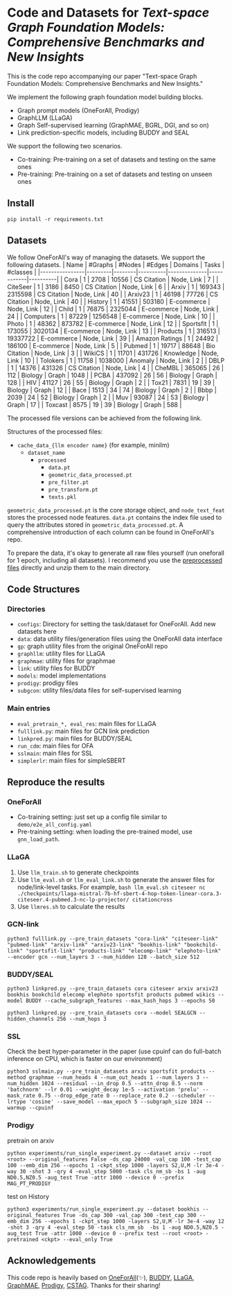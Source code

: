 # Code and Datasets for *Text-space Graph Foundation Models: Comprehensive Benchmarks and New Insights*

This is the code repo accompanying our paper "Text-space Graph Foundation Models: Comprehensive Benchmarks and New Insights."

We implement the following graph foundation model building blocks.

* Graph prompt models (OneForAll, Prodigy)
* GraphLLM (LLaGA)
* Graph Self-supervised learning (GraphMAE, BGRL, DGI, and so on)
* Link prediction-specific models, including BUDDY and SEAL

We support the following two scenarios.

* Co-training: Pre-training on a set of datasets and testing on the same ones
* Pre-training: Pre-training on a set of datasets and testing on unseen ones

## Install

``` 
pip install -r requirements.txt
```

## Datasets

We follow OneForAll's way of managing the datasets. We support the following datasets. 
| Name           | #Graphs | #Nodes | #Edges   | Domains      | Tasks      | #classes |
|----------------|---------|--------|----------|--------------|------------|----------|
| Cora           | 1       | 2708   | 10556    | CS Citation  | Node, Link | 7        |
| CiteSeer       | 1       | 3186   | 8450     | CS Citation  | Node, Link | 6        |
| Arxiv          | 1       | 169343 | 2315598  | CS Citation  | Node, Link | 40       |
| Arxiv23        | 1       | 46198  | 77726    | CS Citation  | Node, Link | 40       |
| History        | 1       | 41551  | 503180   | E-commerce   | Node, Link | 12       |
| Child          | 1       | 76875  | 2325044  | E-commerce   | Node, Link | 24       |
| Computers      | 1       | 87229  | 1256548  | E-commerce   | Node, Link | 10       |
| Photo          | 1       | 48362  | 873782   | E-commerce   | Node, Link | 12       |
| Sportsfit      | 1       | 173055 | 3020134  | E-commerce   | Node, Link | 13       |
| Products       | 1       | 316513 | 19337722 | E-commerce   | Node, Link | 39       |
| Amazon Ratings | 1       | 24492  | 186100   | E-commerce   | Node, Link | 5        |
| Pubmed         | 1       | 19717  | 88648    | Bio Citation | Node, Link | 3        |
| WikiCS         | 1       | 11701  | 431726   | Knowledge    | Node, Link | 10       |
| Tolokers       | 1       | 11758  | 1038000  | Anomaly      | Node, Link | 2        |
| DBLP           | 1       | 14376  | 431326   | CS Citation  | Node, Link | 4        |
| CheMBL         | 365065  | 26     | 112      | Biology      | Graph      | 1048     |
| PCBA           | 437092  | 26     | 56       | Biology      | Graph      | 128      |
| HIV            | 41127   | 26     | 55       | Biology      | Graph      | 2        |
| Tox21          | 7831    | 19     | 39       | Biology      | Graph      | 12       |
| Bace           | 1513    | 34     | 74       | Biology      | Graph      | 2        |
| Bbbp           | 2039    | 24     | 52       | Biology      | Graph      | 2        |
| Muv            | 93087   | 24     | 53       | Biology      | Graph      | 17       |
| Toxcast        | 8575    | 19     | 39       | Biology      | Graph      | 588      |

The processed file versions can be achieved from the following link.

Structures of the processed files:
* `cache_data_{llm encoder name}` (for example, minilm)
  * `dataset_name`
    * `processed`
      * `data.pt`
      * `geometric_data_processed.pt`
      * `pre_filter.pt`
      * `pre_transform.pt`
      * `texts.pkl`

`geometric_data_processed.pt` is the core storage object, and `node_text_feat` stores the processed node features.
`data.pt` contains the index file used to query the attributes stored in `geometric_data_processed.pt`.
A comprehensive introduction of each column can be found in OneForAll's repo. 

To prepare the data, it's okay to generate all raw files yourself (run oneforall for 1 epoch, including all datasets). I recommend you use the [preprocessed files](https://huggingface.co/datasets/zkchen/tsgfm/blob/main/minilmdata.zip) directly and unzip them to the main directory. 


## Code Structures

### Directories

* `configs`: Directory for setting the task/dataset for OneForAll. Add new datasets here
* `data`: data utility files/generation files using the OneForAll data interface
* `gp`: graph utility files from the original OneForAll repo
* `graphllm`: utility files for LLaGA
* `graphmae`: utility files for graphmae
* `link`: utility files for BUDDY
* `models`: model implementations
* `prodigy`: prodigy files
* `subgcon`: utility files/data files for self-supervised learning

### Main entries

* `eval_pretrain_*, eval_res`: main files for LLaGA
* `fulllink.py`: main files for GCN link prediction
* `linkpred.py`: main files for BUDDY/SEAL
* `run_cdm`: main files for OFA
* `sslmain`: main files for SSL
* `simplerlr`: main files for simpleSBERT





## Reproduce the results

### OneForAll
* Co-training setting: just set up a config file similar to `demo/e2e_all_config.yaml`
* Pre-training setting: when loading the pre-trained model, use `gnn_load_path`.

### LLaGA
1. Use `llm_train.sh` to generate checkpoints
2. Use `llm_eval.sh` or `llm_eval_link.sh` to generate the answer files for node/link-level tasks. For example, `bash llm_eval.sh citeseer nc ./checkpoints/llaga-mistral-7b-hf-sbert-4-hop-token-linear-cora.3-citeseer.4-pubmed.3-nc-lp-projector/ citationcross`
3. Use `llmres.sh` to calculate the results

### GCN-link

```
python3 fulllink.py --pre_train_datasets "cora-link" "citeseer-link" "pubmed-link" "arxiv-link" "arxiv23-link" "bookhis-link" "bookchild-link" "sportsfit-link" "products-link" "elecomp-link" "elephoto-link" --encoder gcn --num_layers 3 --num_hidden 128 --batch_size 512
```

### BUDDY/SEAL

```
python3 linkpred.py --pre_train_datasets cora citeseer arxiv arxiv23 bookhis bookchild elecomp elephoto sportsfit products pubmed wikics --model BUDDY --cache_subgraph_features --max_hash_hops 3 --epochs 50
```

```
python3 linkpred.py --pre_train_datasets cora --model SEALGCN --hidden_channels 256 --num_hops 3
```

### SSL

Check the best hyper-parameter in the paper (use cpuinf can do full-batch inference on CPU, which is faster on our environment)
```
python3 sslmain.py --pre_train_datasets arxiv sportsfit products --method graphmae --num_heads 4 --num_out_heads 1 --num_layers 3 --num_hidden 1024 --residual --in_drop 0.5 --attn_drop 0.5 --norm 'batchnorm' --lr 0.01 --weight_decay 1e-5 --activation 'prelu' --mask_rate 0.75 --drop_edge_rate 0 --replace_rate 0.2 --scheduler --lrtype 'cosine' --save_model --max_epoch 5 --subgraph_size 1024 --warmup --cpuinf
```

### Prodigy

pretrain on arxiv
```
python experiments/run_single_experiment.py --dataset arxiv --root <root> --original_features False -ds_cap 24000 -val_cap 100 -test_cap 100 --emb_dim 256 --epochs 1 -ckpt_step 1000 -layers S2,U,M -lr 3e-4 -way 30 -shot 3 -qry 4 -eval_step 5000 -task cls_nm_sb -bs 1 -aug ND0.5,NZ0.5 -aug_test True -attr 1000 --device 0 --prefix MAG_PT_PRODIGY
```

test on History
```
python3 experiments/run_single_experiment.py --dataset bookhis --original_features True -ds_cap 300 -val_cap 300 -test_cap 300 --emb_dim 256 --epochs 1 -ckpt_step 1000 -layers S2,U,M -lr 3e-4 -way 12 -shot 3 -qry 4 -eval_step 50 -task cls_nm_sb  -bs 1 -aug ND0.5,NZ0.5 -aug_test True -attr 1000 --device 0 --prefix test --root <root> -pretrained <ckpt> --eval_only True
```


## Acknowledgements

This code repo is heavily based on [OneForAll](https://github.com/LechengKong/OneForAll)(✨), [BUDDY](https://github.com/melifluos/subgraph-sketching), [LLaGA](https://github.com/VITA-Group/LLaGA), [GraphMAE](https://github.com/THUDM/GraphMAE), [Prodigy](https://github.com/snap-stanford/prodigy), [CSTAG](https://github.com/sktsherlock/TAG-Benchmark). Thanks for their sharing!
